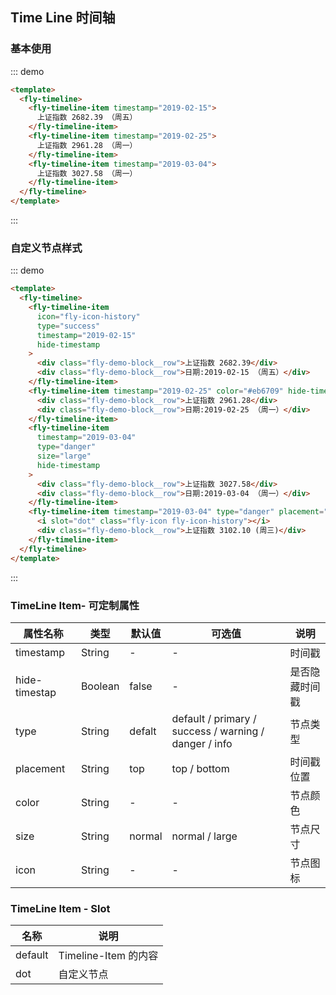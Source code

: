 ## Time Line 时间轴

### 基本使用

::: demo

```html
<template>
  <fly-timeline>
    <fly-timeline-item timestamp="2019-02-15">
      上证指数 2682.39 （周五）
    </fly-timeline-item>
    <fly-timeline-item timestamp="2019-02-25">
      上证指数 2961.28 （周一）
    </fly-timeline-item>
    <fly-timeline-item timestamp="2019-03-04">
      上证指数 3027.58 （周一）
    </fly-timeline-item>
  </fly-timeline>
</template>
```

:::

### 自定义节点样式

::: demo

```html
<template>
  <fly-timeline>
    <fly-timeline-item
      icon="fly-icon-history"
      type="success"
      timestamp="2019-02-15"
      hide-timestamp
    >
      <div class="fly-demo-block__row">上证指数 2682.39</div>
      <div class="fly-demo-block__row">日期:2019-02-15 （周五）</div>
    </fly-timeline-item>
    <fly-timeline-item timestamp="2019-02-25" color="#eb6709" hide-timestamp>
      <div class="fly-demo-block__row">上证指数 2961.28</div>
      <div class="fly-demo-block__row">日期:2019-02-25 （周一）</div>
    </fly-timeline-item>
    <fly-timeline-item
      timestamp="2019-03-04"
      type="danger"
      size="large"
      hide-timestamp
    >
      <div class="fly-demo-block__row">上证指数 3027.58</div>
      <div class="fly-demo-block__row">日期:2019-03-04 （周一）</div>
    </fly-timeline-item>
    <fly-timeline-item timestamp="2019-03-04" type="danger" placement="bottom">
      <i slot="dot" class="fly-icon fly-icon-history"></i>
      <div class="fly-demo-block__row">上证指数 3102.10 (周三)</div>
    </fly-timeline-item>
  </fly-timeline>
</template>
```

:::

<!-- ### TimeLine - 可定制属性

属性名称 | 类型 | 默认值  | 可选值  | 说明  |
---------|----------|---------|---------|--------|
reverse | Boolean | true | true / false | 指定节点排序方向，默认为正序 -->

### TimeLine Item- 可定制属性

| 属性名称      | 类型    | 默认值 | 可选值                                                | 说明           |
| ------------- | ------- | ------ | ----------------------------------------------------- | -------------- |
| timestamp     | String  | -      | -                                                     | 时间戳         |
| hide-timestap | Boolean | false  | -                                                     | 是否隐藏时间戳 |
| type          | String  | defalt | default / primary / success / warning / danger / info | 节点类型       |
| placement     | String  | top    | top / bottom                                          | 时间戳位置     |
| color         | String  | -      | -                                                     | 节点颜色       |
| size          | String  | normal | normal / large                                        | 节点尺寸       |
| icon          | String  | -      | -                                                     | 节点图标       |

### TimeLine Item - Slot

| 名称    | 说明                 |
| ------- | -------------------- |
| default | Timeline-Item 的内容 |
| dot     | 自定义节点           |
